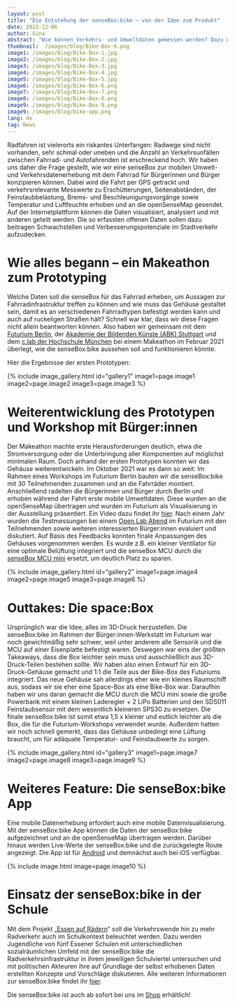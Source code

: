 ```yaml
---
layout: post
title: "Die Entstehung der senseBox:bike – von der Idee zum Produkt"
date: 2023-12-06
author: Gina
abstract: "Wie können Verkehrs- und Umweltdaten gemessen werden? Dazu wurde die senseBox:bike als Erweiterung der senseBox:familie entwickelt, um mobile Messwerte beim Radfahren zu erheben. Mehr zum Entstehungsprozess der senseBox:bike erfahrt ihr hier."
thumbnail:  /images/blog/Bike-Box-6.png
image1: /images/blog/Bike-Box-1.jpg
image2: /images/blog/Bike-Box-2.jpg
image3: /images/blog/Bike-Box-3.jpg
image4: /images/blog/Bike-Box-4.jpg
image5: /images/blog/Bike-Box-5.jpg
image6: /images/blog/Bike-Box-6.png
image7: /images/blog/Bike-Box-7.png
image8: /images/blog/Bike-Box-8.png
image9: /images/blog/Bike-Box-9.png
image9: /images/blog/bike-app.png
lang: de
tag: News
---
```


Radfahren ist vielerorts ein riskantes Unterfangen: Radwege sind nicht vorhanden, sehr schmal oder uneben und die Anzahl an Verkehrsunfällen zwischen Fahrrad- und Autofahrenden ist erschreckend hoch. Wir haben uns daher die Frage gestellt, wie wir eine senseBox zur mobilen Umwelt- und Verkehrsdatenerhebung mit dem Fahrrad für Bürgerinnen und Bürger konzipieren können. Dabei wird die Fahrt per GPS getrackt und verkehrsrelevante Messwerte zu Erschütterungen, Seitenabständen, der Feinstaubbelastung, Brems- und Beschleunigungsvorgänge sowie Temperatur und Luftfeuchte erhoben und an die openSenseMap gesendet. Auf der Internetplattform können die Daten visualisiert, analysiert und mit anderen geteilt werden. Die so erfassten offenen Daten sollen dazu beitragen Schwachstellen und Verbesserungspotenziale im Stadtverkehr aufzudecken.

# Wie alles begann – ein Makeathon zum Prototyping

Welche Daten soll die senseBox für das Fahrrad erheben, um Aussagen zur Fahrradinfrastruktur treffen zu können und wie muss das Gehäuse gestaltet sein, damit es an verschiedenen Fahrradtypen befestigt werden kann und auch auf ruckeligen Straßen hält? Schnell war klar, dass wir diese Fragen nicht allein beantworten können. Also haben wir gemeinsam mit dem [Futurium Berlin](https://futurium.de/), der [Akademie der Bildenden Künste (ABK) Stuttgart](https://www.abk-stuttgart.de/index.html) und dem [c.lab der Hochschule München](https://creative-lab-hm.de/) bei einem Makeathon im Februar 2021 überlegt, wie die senseBox:bike aussehen soll und funktionieren könnte.

Hier die Ergebnisse der ersten Prototypen:

{% include image_gallery.html id="gallery1" image1=page.image1 image2=page.image2 image3=page.image3 %}

# Weiterentwicklung des Prototypen und Workshop mit Bürger:innen

Der Makeathon machte erste Herausforderungen deutlich, etwa die Stromversorgung oder die Unterbringung aller Komponenten auf möglichst minimalen Raum. Doch anhand der ersten Prototypen konnten wir das Gehäuse weiterentwickeln. Im Oktober 2021 war es dann so weit: Im Rahmen eines Workshops im Futurium Berlin bauten wir die senseBox:bike mit 30 Teilnehmenden zusammen und an die Fahrräder montiert. Anschließend radelten die Bürgerinnen und Bürger durch Berlin und erhoben während der Fahrt erste mobile Umweltdaten. Diese wurden an die openSenseMap übertragen und wurden im Futurium als Visualisierung in der Ausstellung präsentiert. Ein Video dazu findet ihr [hier](https://www.youtube.com/watch?v=mgcFX256XSk&t=163s). Nach einem Jahr wurden die Testmessungen bei einem [Open Lab Abend](https://futurium.de/de/open-lab-abend/open-lab-abend-6/open-lab-abend-2) im Futurium mit den Teilnehmenden sowie weiteren interessierten Bürger:innen evaluiert und diskutiert. Auf Basis des Feedbacks konnten finale Anpassungen des Gehäuses vorgenommen werden. Es wurde z.B. ein kleiner Ventilator für eine optimale Belüftung integriert und die senseBox MCU durch die [senseBox MCU mini](https://docs.sensebox.de/hardware/allgemein-sensebox-mcu-mini/) ersetzt, um deutlich Platz zu sparen.

{% include image_gallery.html id="gallery2" image1=page.image4 image2=page.image5 image3=page.image6 %}

# Outtakes: Die space:Box

Ursprünglich war die Idee, alles im 3D-Druck herzustellen. Die senseBox:bike im Rahmen der Bürger:innen-Werkstatt im Futurium war noch gewichtmäßig sehr schwer, weil unter anderem alle Sensorik und die MCU auf einer Eisenplatte befestigt waren. Deswegen war eins der größten Takeaways, dass die Box leichter sein muss und ausschließlich aus 3D-Druck-Teilen bestehen sollte. Wir haben also einen Entwurf für ein 3D-Druck-Gehäuse gemacht und 1:1 die Teile aus der Bike-Box des Futuriums integriert. Das neue Gehäuse sah allerdings eher wie ein kleines Raumschiff aus, sodass wir sie eher eine Space-Box als eine Bike-Box war. Daraufhin haben wir uns daran gemacht die MCU durch die MCU mini sowie die große Powerbank mit einem kleinen Laderegler + 2 LiPo Batterien und den SDS011 Feinstaubsensor mit dem wesentlich kleineren SPS30 zu ersetzen. Die finale senseBox:bike ist somit etwa 1,5 x kleiner und eutlich leichter als die Box, die für die Futurium-Workshops verwendet wurde. Außerdem hatten wir noch schnell gemerkt, dass das Gehäuse unbedingt eine Lüftung braucht, um für adäquate Temperatur- und Feinstaubwerte zu sorgen.

{% include image_gallery.html id="gallery3" image1=page.image7 image2=page.image8 image3=page.image9 %}

# Weiteres Feature: Die senseBox:bike App

Eine mobile Datenerhebung erfordert auch eine mobile Datenvisualisierung. Mit der senseBox:bike App können die Daten der senseBox:bike aufgezeichnet und an die openSenseMap übertragen werden. Darüber hinaus werden Live-Werte der senseBox:bike und die zurückgelegte Route angezeigt. Die App ist für [Android](https://play.google.com/store/apps/details?id=de.reedu.senseboxbike&gl=DE) und demnächst auch bei iOS verfügbar.

{% include image.html image=page.image10 %}

# Einsatz der senseBox:bike in der Schule

Mit dem Projekt „[Essen auf Rädern](https://essen.aufraedern.org/)“ soll die Verkehrswende hin zu mehr Radverkehr auch im Schulkontext beleuchtet werden. Dazu werden Jugendliche von fünf Essener Schulen mit unterschiedlichen sozialräumlichen Umfeld mit der senseBox:bike die Radverkehrsinfrastruktur in ihrem jeweiligen Schulviertel untersuchen und mit politischen Akteuren ihre auf Grundlage der selbst erhobenen Daten erstellten Konzepte und Vorschläge diskutieren.
Alle weiteren Informationen zur senseBox:bike findet ihr [hier](https://sensebox.de/de/products-bike).

Die senseBox:bike ist auch ab sofort bei uns im [Shop]() erhältlich!
